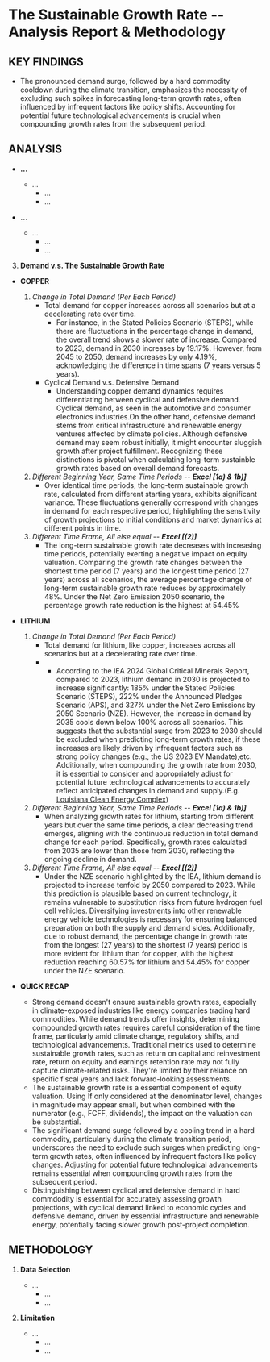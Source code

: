 # The Sustainable Growth Rate -- Analysis Report & Methodology


## KEY FINDINGS
* The pronounced demand surge, followed by a hard commodity cooldown during the climate transition, emphasizes the necessity of excluding such spikes in forecasting long-term growth rates, often influenced by infrequent factors like policy shifts. Accounting for potential future technological advancements is crucial when compounding growth rates from the subsequent period.


## ANALYSIS
* **...**
   * *...*
      * ...
      * ...
    
* **...**
   * *...*
      * ...
      * ...

3. **Demand v.s. The Sustainable Growth Rate**
  * **COPPER**
    1. *Change in Total Demand (Per Each Period)*
         * Total demand for copper increases across all scenarios but at a decelerating rate over time.
           * For instance, in the Stated Policies Scenario (STEPS), while there are fluctuations in the percentage change in demand, the overall trend shows a slower rate of increase. Compared to 2023, demand in 2030 increases by 19.17%. However, from 2045 to 2050, demand increases by only 4.19%, acknowledging the difference in time spans (7 years versus 5 years).
          * Cyclical Demand v.s. Defensive Demand
            * Understanding copper demand dynamics requires differentiating between cyclical and defensive demand. Cyclical demand, as seen in the automotive and consumer electronics industries.On the other hand, defensive demand stems from critical infrastructure and renewable energy ventures affected by climate policies. Although defensive demand may seem robust initially, it might encounter sluggish growth after project fulfillment. Recognizing these distinctions is pivotal when calculating long-term sustainble growth rates based on overall demand forecasts.
    2. *Different Beginning Year, Same Time Periods -- **Excel [1a) & 1b)]***
        * Over identical time periods, the long-term sustainable growth rate, calculated from different starting years, exhibits significant variance. These fluctuations generally correspond with changes in demand for each respective period, highlighting the sensitivity of growth projections to initial conditions and market dynamics at different points in time.
    3. *Different Time Frame, All else equal -- **Excel [(2)]***
        * The long-term sustainable growth rate decreases with increasing time periods, potentially exerting a negative impact on equity valuation. Comparing the growth rate changes between the shortest time period (7 years) and the longest time period (27 years) across all scenarios, the average percentage change of long-term sustainable growth rate reduces by approximately 48%. Under the Net Zero Emission 2050 scenario, the percentage growth rate reduction is the highest at 54.45%

  * **LITHIUM**
    1. *Change in Total Demand (Per Each Period)*
          * Total demand for lithium, like copper, increases across all scenarios but at a decelerating rate over time.
          * * According to the IEA 2024 Global Critical Minerals Report, compared to 2023, lithium demand in 2030 is projected to increase significantly: 185% under the Stated Policies Scenario (STEPS), 222% under the Announced Pledges Scenario (APS), and 327% under the Net Zero Emissions by 2050 Scenario (NZE). However, the increase in demand by 2035 cools down below 100% across all scenarios. This suggests that the substantial surge from 2023 to 2030 should be excluded when predicting long-term growth rates, if these increases are likely driven by infrequent factors such as strong policy changes (e.g., the US 2023 EV Mandate),etc. Additionally, when compounding the growth rate from 2030, it is essential to consider and appropriately adjust for potential future technological advancements to accurately reflect anticipated changes in demand and supply.(E.g. [Louisiana Clean Energy Complex](https://www.airproducts.com/energy-transition/louisiana-clean-energy-complex))
    2. *Different Beginning Year, Same Time Periods -- **Excel [1a) & 1b)]***
          * When analyzing growth rates for lithium, starting from different years but over the same time periods, a clear decreasing trend emerges, aligning with the continuous reduction in total demand change for each period. Specifically, growth rates calculated from 2035 are lower than those from 2030, reflecting the ongoing decline in demand.
    3. *Different Time Frame, All else equal -- **Excel [(2)]***
          * Under the NZE scenario highlighted by the IEA, lithium demand is projected to increase tenfold by 2050 compared to 2023. While this prediction is plausible based on current technology, it remains vulnerable to substitution risks from future hydrogen fuel cell vehicles. Diversifying investments into other renewable energy vehicle technologies is necessary for ensuring balanced preparation on both the supply and demand sides. Additionally, due to robust demand, the percentage change in growth rate from the longest (27 years) to the shortest (7 years) period is more evident for lithium than for copper, with the highest reduction reaching 60.57% for lithium and 54.45% for copper under the NZE scenario.
  * **QUICK RECAP**
    * Strong demand doesn't ensure sustainable growth rates, especially in climate-exposed industries like energy companies trading hard commodities. While demand trends offer insights, determining compounded growth rates requires careful consideration of the time frame, particularly amid climate change, regulatory shifts, and technological advancements. Traditional metrics used to determine sustainable growth rates, such as return on capital and reinvestment rate, return on equity and earnings retention rate may not fully capture climate-related risks. They're limited by their reliance on specific fiscal years and lack forward-looking assessments.
    * The sustainable growth rate is a essential component of equity valuation. Using If only considered at the denominator level, changes in magnitude may appear small, but when combined with the numerator (e.g., FCFF, dividends), the impact on the valuation can be substantial.
    * The significant demand surge followed by a cooling trend in a hard commodity, particularly during the climate transition period, underscores the need to exclude such surges when predicting long-term growth rates, often influenced by infrequent factors like policy changes. Adjusting for potential future technological advancements remains essential when compounding growth rates from the subsequent period.
    * Distinguishing between cyclical and defensive demand in hard commdodity is essential for accurately assessing growth projections, with cyclical demand linked to economic cycles and defensive demand, driven by essential infrastructure and renewable energy, potentially facing slower growth post-project completion.

## METHODOLOGY
1. **Data Selection**
   * *...*
      * ...
      * ...
    
2. **Limitation**
   * *...*
      * ...
      * ...
